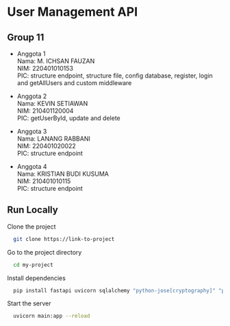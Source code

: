 # User Management API

## Group 11

- Anggota 1 </br>
  Nama: M. ICHSAN FAUZAN </br>
  NIM: 220401010153 </br>
  PIC: structure endpoint, structure file, config database, register, login and getAllUsers and custom middleware

- Anggota 2 </br>
  Nama: KEVIN SETIAWAN </br>
  NIM: 210401120004 </br>
  PIC: getUserById, update and delete

- Anggota 3 </br>
  Nama: LANANG RABBANI </br>
  NIM: 220401020022 </br>
  PIC: structure endpoint

- Anggota 4 </br>
  Nama: KRISTIAN BUDI KUSUMA </br>
  NIM: 210401010115 </br>
  PIC: structure endpoint

## Run Locally

Clone the project

```bash
  git clone https://link-to-project
```

Go to the project directory

```bash
  cd my-project
```

Install dependencies

```bash
  pip install fastapi uvicorn sqlalchemy "python-jose[cryptography]" "passlib[bcrypt]"
```

Start the server

```bash
  uvicorn main:app --reload
```
